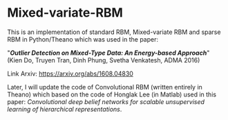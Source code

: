 # Mixed-variate-RBM

This is an implementation of standard RBM, Mixed-variate RBM and sparse RBM in Python/Theano which was used in the paper:

"**_Outlier Detection on Mixed-Type Data: An Energy-based Approach_**" (Kien Do, Truyen Tran, Dinh Phung, Svetha Venkatesh, ADMA 2016)

Link Arxiv: https://arxiv.org/abs/1608.04830

Later, I will update the code of Convolutional RBM (written entirely in Theano) which based on the code of Honglak Lee (in Matlab) used
in this paper: _Convolutional deep belief networks for scalable unsupervised learning of hierarchical representations_.
